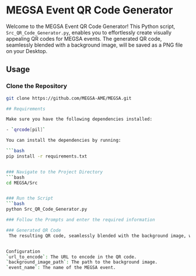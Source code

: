 # MEGSA Event QR Code Generator

Welcome to the MEGSA Event QR Code Generator! This Python script, `Src_QR_Code_Generator.py`, enables you to effortlessly create visually appealing QR codes for MEGSA events. The generated QR code, seamlessly blended with a background image, will be saved as a PNG file on your Desktop.

## Usage

### Clone the Repository

```bash
git clone https://github.com/MEGSA-AME/MEGSA.git

## Requirements

Make sure you have the following dependencies installed:

- `qrcode[pil]`

You can install the dependencies by running:

```bash
pip install -r requirements.txt


### Navigate to the Project Directory
```bash
cd MEGSA/Src


### Run the Script
```bash
python Src_QR_Code_Generator.py

### Follow the Prompts and enter the required information

### Generated QR Code
 The resulting QR code, seamlessly blended with the background image, will be saved to your Desktop.


Configuration
`url_to_encode`: The URL to encode in the QR code.
`background_image_path`: The path to the background image.
`event_name`: The name of the MEGSA event.